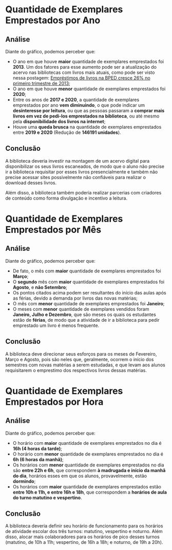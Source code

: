 # Quantidade de Exemplares Emprestados por Ano

## Análise

Diante do gráfico, podemos perceber que:
- O ano em que houve __maior__ quantidade de exemplares emprestados foi __2013__. Um dos fatores para esse aumento pode ser a atualização do acervo nas bibliotecas com livros mais atuais, como pode ser visto nessa postagem: [Empréstimos de livros na BPED cresce 26% no primeiro trimestre de 2013](https://www.institutomarcelodeda.com.br/emprestimos-de-livros-na-bped-cresce-26-no-primeiro-trimestre-de-2013/);
- O ano em que houve __menor__ quantidade de exemplares emprestados foi __2020__;
- Entre os anos de __2017 e 2020__, a quantidade de exemplares emprestados por ano __vem diminuindo__, o que pode indicar um __desinteresse por leitura__, ou que as pessoas passaram a __comprar mais livros em vez de pedi-los emprestados na biblioteca__, ou até mesmo pela __disponibilidade dos livros na internet__;
- Houve uma __queda brusca__ na quantidade de exemplares emprestados entre __2019 e 2020__ (Redução de __146191 unidades__).

## Conclusão

A biblioteca deveria investir na montagem de um acervo digital para disponibilizar os seus livros escaneados, de modo que o aluno não precise ir a biblioteca requisitar por esses livros presencialmente e também não precise acessar sites possivelmente não confiáveis para realizar o download desses livros.

Além disso, a biblioteca também poderia realizar parcerias com criadores de conteúdo como forma divulgação e incentivo a leitura.

# Quantidade de Exemplares Emprestados por Mês

## Análise

Diante do gráfico, podemos perceber que:
- De fato, o mês com __maior__ quantidade de exemplares emprestados foi __Março__;
- O __segundo__ mês com __maior__ quantidade de exemplares emprestados foi __Agosto__, e __não Setembro__;
- Os pontos citados acima podem ser resultantes do início das aulas após as férias, devido a demanda por livros das novas matérias;
- O mês com __menor__ quantidade de exemplares emprestados foi __Janeiro__;
- O meses com __menor__ quantidade de exemplares vendidos foram __Janeiro, Julho e Dezembro__, que são meses os quais os estudantes estão de __férias__, de modo que a atividade de ir a biblioteca para pedir emprestado um livro é menos frequente.

## Conclusão

A biblioteca deve direcionar seus esforços para os meses de Fevereiro, Março e Agosto, pois são neles que, geralmente, ocorrem o início dos semestres com novas matérias a serem estudadas, e que levam aos alunos requisitarem o emprestimo dos respectivos livros dessas matérias.

# Quantidade de Exemplares Emprestados por Hora
## Análise

Diante do gráfico, podemos perceber que:
- O horário com __maior__ quantidade de exemplares emprestados no dia é __16h (4 horas da tarde)__;
- O horário com __menor__ quantidade de exemplares emprestados no dia é __6h (6 horas da manhã)__;
- Os horários com __menor__ quantidade de exemplares emprestados no dia são __entre 22h e 6h__, que correspondem __à madrugada e início da manhã do dia__, horários esses em que os alunos, provavelmente, estão __dormindo__;
- Os horários com __maior__ quantidade de exemplares emprestados estão __entre 10h e 11h, e entre 16h e 18h__, que correspondem a __horários de aula do turno matutino e vespertino__.

## Conclusão

A biblioteca deveria definir seu horário de funcionamento para os horários de atividade escolar dos três turnos: matutino, vespertino e noturno. Além disso, alocar mais colaboradores para os horários de pico desses turnos (matutino, de 10h a 11h; vespertino, de 16h a 18h; e noturno, de 19h a 20h).
